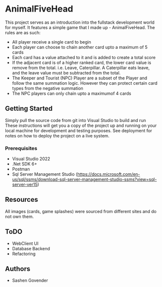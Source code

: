 # AnimalFiveHead
This project serves as an introduction into the fullstack development world for myself. It features a simple game that I made up - AnimalFiveHead. The rules are as such:
* All player receive a single card to begin
* Each player can choose to chain another card upto a maximum of 5 cards
* Each card has a value attached to it and is added to create a total score
* If the adjacent card is of a higher ranked card, the lower card value is remove from the total. i.e. Leave, Caterpillar. A Caterpillar eats leave, and the leave value must be subtracted from the total. 
* The Keeper and Tourist (NPC) Player are a subset of the Player and follow the same summation logic. However they can protect certain card types from the negative summation
* The NPC players can only chain upto a maximumof 4 cards 

## Getting Started
Simply pull the source code from git into Visual Studio to build and run
These instructions will get you a copy of the project up and running on your local machine for development and testing purposes. See deployment for notes on how to deploy the project on a live system.

### Prerequisites
* Visual Studio 2022
* .Net SDK 6+
* Postman
* Sql Server Management Studio (https://docs.microsoft.com/en-us/sql/ssms/download-sql-server-management-studio-ssms?view=sql-server-ver15)


## Resources
All images (cards, game splashes) were sourced from different sites and do not own them.

## ToDO
* WebClient UI
* Database Backend
* Refactoring

## Authors
* Sashen Govender

